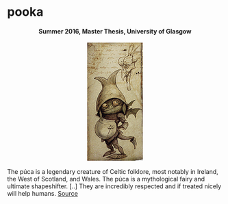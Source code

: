 # pooka
<h4 align="center">
 Summer 2016, Master Thesis, University of Glasgow
</h4>
<p align="center">
  <img src="https://github.com/nickozoulis/pooka/blob/master/pooka.png?raw=true" alt="Pooka's image"/>
</p>

The púca is a legendary creature of Celtic folklore, most notably in Ireland, the West of Scotland, and Wales. The púca is a mythological fairy and ultimate shapeshifter. [..] They are incredibly respected and if treated nicely will help humans.
[Source](http://listverse.com/2009/10/26/10-mythological-creatures-and-shapeshifters/)
